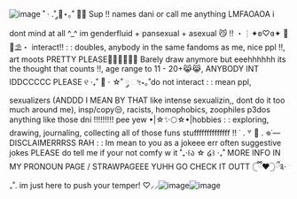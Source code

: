 ![image](https://github.com/user-attachments/assets/0534fffc-a304-494d-a078-27e0a52bb5f2)
˚ · .˚ ༘🦋⋆｡˚ 🐾🍹 Sup !! names dani or call me anything LMFAOAOA i dont mind at all ^_^
im genderfluid + pansexual + asexual 😼 !!
・┆✦ʚ♡ɞ✦ 🌼🍁⛱️・ interact!! : : doubles, anybody in the same fandoms as me, nice ppl !!, art moots PRETTY PLEASE🙏🏼🙏🏼🙏🏼 Barely draw anymore but eeehhhhhh its the thought that counts !!, age range to 11 - 20+😹😹, ANYBODY INT IDDCCCCC PLEASE
୧ ‧₊˚ 🍮 ⋅ ☆˚ ༘ ೀ⋆｡˚do not interact : : mean ppl, sexualizers (ANDDD I MEAN BY THAT like intense sexualizin,, dont do it too much around me), insp/copy😒, racists, homophobics, zoophiles p3dos anything like those dni !!!!!!!!! pee yew
•|☆✨🌕☆•|hobbies : : exploring, drawing, journaling, collecting all of those funs stuffffffffffffff !!
˙ . ꒷ 🍰 . 𖦹˙— DISCLAIMERRRSS RAH : : Im mean to you as a jokeee err often suggestive jokes PLEASE do tell me if your not comfy w it
˚₊‧꒰ა ☆ ໒꒱ ‧₊˚ MORE INFO IN MY PRONOUN PAGE / STRAWPAGEEE YUHH GO CHECK IT OUTT 𓊆ྀི❤︎𓊇ྀ༉‧₊˚.  im just here to push your temper! ♡⸝⸝![image](https://github.com/user-attachments/assets/82e21658-fe83-4762-9cf6-ca50ed371317)![image](https://github.com/user-attachments/assets/e17878c3-2246-42cd-b241-e2c4878e5765)

